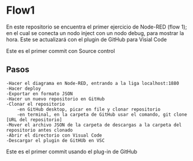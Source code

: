 # Flow1
En este repositorio se encuentra el primer ejercicio de Node-RED (flow 1); en el cual se conecta un nodo inject con un nodo debug, para mostrar la hora. Este se actualizará con el plugin de GitHub para Visial Code

Este es el primer commit con Source control 

## Pasos
    -Hacer el diagrama en Node-RED, entrando a la liga localhost:1880
    -Hacer deploy
    -Exportar en formato JSON
    -Hacer un nuevo repositorio en GitHub
    -Clonar el repositorio
        -en GitHub desktop, picar en file y clonar repositorio
        -en terminal, en la carpeta de GitHub usar el comando, git clone [URL del repositorio]
    -Mover el archivo JSON de la carpeta de descargas a la carpeta del repositorio antes clonado
    -Abrir el directorio con Visual Code
    -Descargar el plugin de GitHUb en VSC

Este es el primer commit usando el plug-in de GitHub